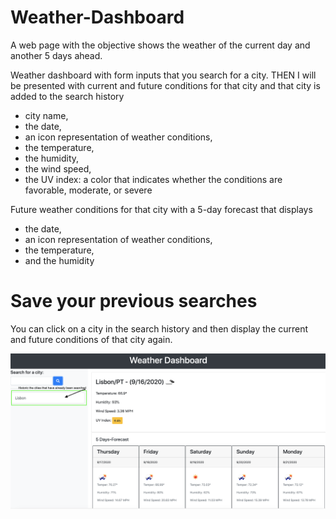 # Weather-Dashboard
A web page with the objective shows the weather of the current day and another 5 days ahead.


Weather dashboard with form inputs that you search for a city.
THEN I will be presented with current and future conditions for that city and that city is added to the search history

* city name, 
* the date, 
* an icon representation of weather conditions, 
* the temperature, 
* the humidity, 
* the wind speed, 
* the UV index: a color that indicates whether the conditions are favorable, moderate, or severe

Future weather conditions for that city
with a 5-day forecast that displays 
* the date, 
* an icon representation of weather conditions, 
* the temperature, 
* and the humidity

# Save your previous searches
You can click on a city in the search history and then display the current and future conditions of that city again.


![Layout_Page](./img/Layout_Page.png)